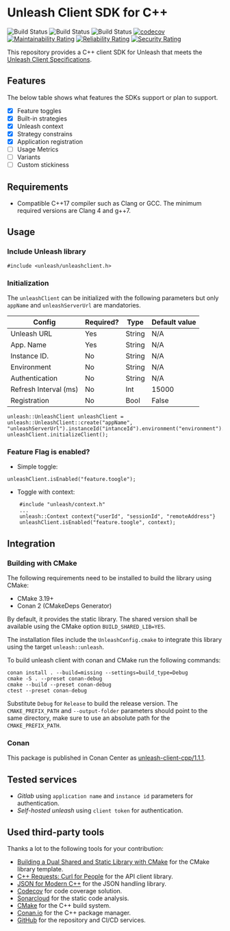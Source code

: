 # Unleash Client SDK for C++

![Build Status](https://github.com/aruizs/unleash-client-cpp/actions/workflows/ubuntu.yml/badge.svg)
![Build Status](https://github.com/aruizs/unleash-client-cpp/actions/workflows/windows.yml/badge.svg)
![Build Status](https://github.com/aruizs/unleash-client-cpp/actions/workflows/macos.yml/badge.svg)
[![codecov](https://codecov.io/gh/aruizs/unleash-client-cpp/branch/main/graph/badge.svg?token=SFWVJY808A)](https://codecov.io/gh/aruizs/unleash-client-cpp)
[![Maintainability Rating](https://sonarcloud.io/api/project_badges/measure?project=aruizs_unleash-client-cpp&metric=sqale_rating)](https://sonarcloud.io/summary/new_code?id=aruizs_unleash-client-cpp)
[![Reliability Rating](https://sonarcloud.io/api/project_badges/measure?project=aruizs_unleash-client-cpp&metric=reliability_rating)](https://sonarcloud.io/summary/new_code?id=aruizs_unleash-client-cpp)
[![Security Rating](https://sonarcloud.io/api/project_badges/measure?project=aruizs_unleash-client-cpp&metric=security_rating)](https://sonarcloud.io/summary/new_code?id=aruizs_unleash-client-cpp)

This repository provides a C++ client SDK for Unleash that meets
the [Unleash Client Specifications](https://github.com/Unleash/client-specification).

## Features

The below table shows what features the SDKs support or plan to support.

- [x] Feature toggles
- [x] Built-in strategies
- [x] Unleash context
- [x] Strategy constrains
- [x] Application registration
- [ ] Usage Metrics
- [ ] Variants
- [ ] Custom stickiness

## Requirements

- Compatible C++17 compiler such as Clang or GCC. The minimum required versions are Clang 4 and g++7.

## Usage

### Include Unleash library

    #include <unleash/unleashclient.h>

### Initialization

The `unleashClient` can be initialized with the following parameters but only `appName` and `unleashServerUrl` are
mandatories.

| Config                | Required? | Type   | Default value |
|-----------------------|-----------|--------|---------------|
| Unleash URL           | Yes | String | N/A           |
| App. Name             | Yes | String | N/A           |
| Instance ID.          | No        | String | N/A           |
| Environment           | No        | String | N/A           |
| Authentication        | No        | String | N/A           |
| Refresh Interval (ms) | No        | Int    | 15000         |
| Registration          | No        | Bool   | False         |

    unleash::UnleashClient unleashClient = unleash::UnleashClient::create("appName", "unleashServerUrl").instanceId("intanceId").environment("environment").authentication("token").refreshInterval(pollingTime).registration(boolValue);
    unleashClient.initializeClient();

### Feature Flag is enabled?

- Simple toggle:

```
unleashClient.isEnabled("feature.toogle");
```

- Toggle with context:

```
    #include "unleash/context.h"
    ...
    unleash::Context context{"userId", "sessionId", "remoteAddress"}
    unleashClient.isEnabled("feature.toogle", context);
```

## Integration

### Building with CMake

The following requirements need to be installed to build the library using CMake:

- CMake 3.19+
- Conan 2 (CMakeDeps Generator)

By default, it provides the static library. The shared version shall be available using the CMake
option `BUILD_SHARED_LIB=YES`.

The installation files include the `UnleashConfig.cmake` to integrate this library using the target `unleash::unleash`.

To build unleash client with conan and CMake run the following commands:

```
conan install . --build=missing --settings=build_type=Debug
cmake -S . --preset conan-debug
cmake --build --preset conan-debug
ctest --preset conan-debug
```

Substitute `Debug` for `Release` to build the release version. The `CMAKE_PREFIX_PATH` and `--output-folder` parameters should point to the same directory, make sure to use an absolute path for the `CMAKE_PREFIX_PATH`.

### Conan

This package is published in Conan Center as [unleash-client-cpp/1.1.1](https://conan.io/center/unleash-client-cpp).

## Tested services

- *Gitlab* using `application name` and `instance id` parameters for authentication.
- *Self-hosted unleash* using `client token` for authentication.

## Used third-party tools

Thanks a lot to the following tools for your contribution:

- [Building a Dual Shared and Static Library with CMake](https://github.com/alexreinking/SharedStaticStarter) for the
  CMake library template.
- [C++ Requests: Curl for People](https://github.com/libcpr/cpr) for the API client library.
- [JSON for Modern C++](https://github.com/nlohmann/json) for the JSON handling library.
- [Codecov](https://about.codecov.io/) for code coverage solution.
- [Sonarcloud](https://sonarcloud.io/) for the static code analysis.
- [CMake](https://cmake.org/) for the C++ build system.
- [Conan.io](https://conan.io/) for the C++ package manager.
- [GitHub](https://github.com/) for the repository and CI/CD services.
